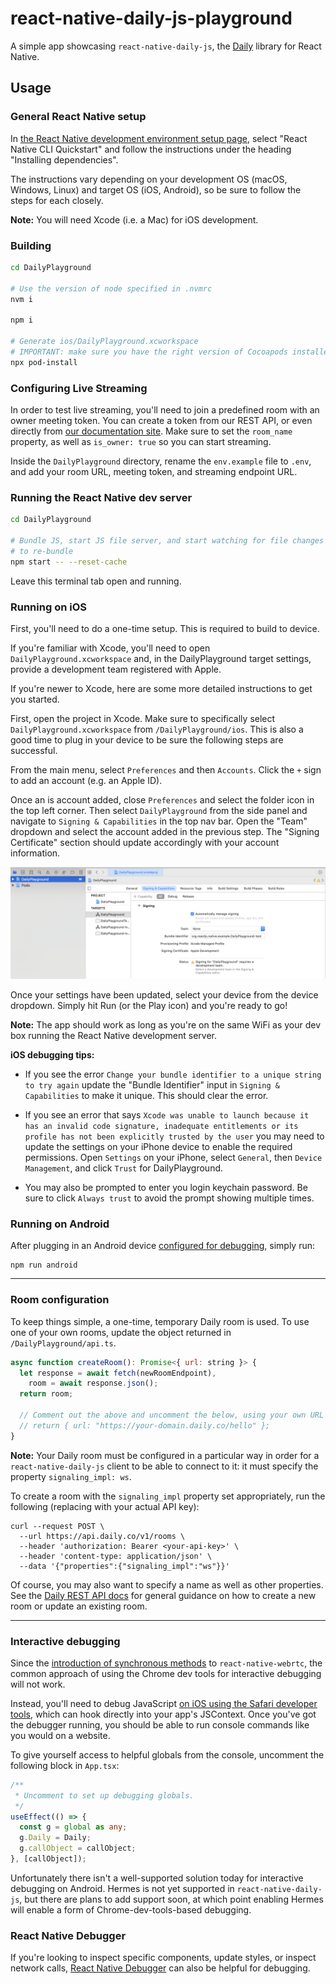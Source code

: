 # react-native-daily-js-playground

A simple app showcasing `react-native-daily-js`, the [Daily](https://www.daily.co) library for React Native.

## Usage

### General React Native setup

In [the React Native development environment setup page](https://reactnative.dev/docs/environment-setup), select "React Native CLI Quickstart" and follow the instructions under the heading "Installing dependencies".

The instructions vary depending on your development OS (macOS, Windows, Linux) and target OS (iOS, Android), so be sure to follow the steps for each closely.

**Note:** You will need Xcode (i.e. a Mac) for iOS development.

### Building

```bash
cd DailyPlayground

# Use the version of node specified in .nvmrc
nvm i

npm i

# Generate ios/DailyPlayground.xcworkspace
# IMPORTANT: make sure you have the right version of Cocoapods installed for this project. See Podfile.lock for version.
npx pod-install
```

### Configuring Live Streaming

In order to test live streaming, you'll need to join a predefined room with an owner meeting token. You can create a token from our REST API, or even directly from [our documentation site](https://docs.daily.co/reference#create-meeting-token). Make sure to set the `room_name` property, as well as `is_owner: true` so you can start streaming.

Inside the `DailyPlayground` directory, rename the `env.example` file to `.env`, and add your room URL, meeting token, and streaming endpoint URL.

### Running the React Native dev server

```bash
cd DailyPlayground

# Bundle JS, start JS file server, and start watching for file changes in order
# to re-bundle
npm start -- --reset-cache
```

Leave this terminal tab open and running.

### Running on iOS

First, you'll need to do a one-time setup. This is required to build to device.

If you're familiar with Xcode, you'll need to open `DailyPlayground.xcworkspace` and, in the DailyPlayground target settings, provide a development team registered with Apple.

If you're newer to Xcode, here are some more detailed instructions to get you started.

First, open the project in Xcode. Make sure to specifically select `DailyPlayground.xcworkspace` from `/DailyPlayground/ios`. This is also a good time to plug in your device to be sure the following steps are successful.

From the main menu, select `Preferences` and then `Accounts`. Click the `+` sign to add an account (e.g. an Apple ID).

Once an is account added, close `Preferences` and select the folder icon in the top left corner. Then select `DailyPlayground` from the side panel and navigate to `Signing & Capabilities` in the top nav bar. Open the "Team" dropdown and select the account added in the previous step. The "Signing Certificate" section should update accordingly with your account information.

![Xcode menu ](xcode-screenshot.png)

Once your settings have been updated, select your device from the device dropdown. Simply hit Run (or the Play icon) and you're ready to go!

**Note:** The app should work as long as you're on the same WiFi as your dev box running the React Native development server.

**iOS debugging tips:**

- If you see the error `Change your bundle identifier to a unique string to try again` update the "Bundle Identifier" input in `Signing & Capabilities` to make it unique. This should clear the error.

- If you see an error that says `Xcode was unable to launch because it has an invalid code signature, inadequate entitlements or its profile has not been explicitly trusted by the user` you may need to update the settings on your iPhone device to enable the required permissions. Open `Settings` on your iPhone, select `General`, then `Device Management`, and click `Trust` for DailyPlayground.

- You may also be prompted to enter you login keychain password. Be sure to click `Always trust` to avoid the prompt showing multiple times.

### Running on Android

After plugging in an Android device [configured for debugging](https://developer.android.com/studio/debug/dev-options), simply run:

```
npm run android
```

---

### Room configuration

To keep things simple, a one-time, temporary Daily room is used. To use one of your own rooms, update the object returned in `/DailyPlayground/api.ts`.

```js
async function createRoom(): Promise<{ url: string }> {
  let response = await fetch(newRoomEndpoint),
    room = await response.json();
  return room;

  // Comment out the above and uncomment the below, using your own URL
  // return { url: "https://your-domain.daily.co/hello" };
}
```

**Note:** Your Daily room must be configured in a particular way in order for a `react-native-daily-js` client to be able to connect to it: it must specify the property `signaling_impl: ws`.

To create a room with the `signaling_impl` property set appropriately, run the following (replacing <your-api-key> with your actual API key):

```
curl --request POST \
  --url https://api.daily.co/v1/rooms \
  --header 'authorization: Bearer <your-api-key>' \
  --header 'content-type: application/json' \
  --data '{"properties":{"signaling_impl":"ws"}}'
```

Of course, you may also want to specify a name as well as other properties. See the [Daily REST API docs](https://docs.daily.co/reference#rooms) for general guidance on how to create a new room or update an existing room.

---

### Interactive debugging

Since the [introduction of synchronous methods](https://github.com/react-native-webrtc/react-native-webrtc/commit/1fbe7e14bf540e1651c98ee11fc11f690f61f622) to `react-native-webrtc`, the common approach of using the Chrome dev tools for interactive debugging will not work.

Instead, you'll need to debug JavaScript [on iOS using the Safari developer tools](https://reactnative.dev/docs/debugging#safari-developer-tools), which can hook directly into your app's JSContext. Once you've got the debugger running, you should be able to run console commands like you would on a website.

To give yourself access to helpful globals from the console, uncomment the following block in `App.tsx`:

```ts
/**
 * Uncomment to set up debugging globals.
 */
useEffect(() => {
  const g = global as any;
  g.Daily = Daily;
  g.callObject = callObject;
}, [callObject]);
```

Unfortunately there isn't a well-supported solution today for interactive debugging on Android. Hermes is not yet supported in `react-native-daily-js`, but there are plans to add support soon, at which point enabling Hermes will enable a form of Chrome-dev-tools-based debugging.

### React Native Debugger

If you're looking to inspect specific components, update styles, or inspect network calls, [React Native Debugger](https://github.com/jhen0409/react-native-debugger) can also be helpful for debugging.
